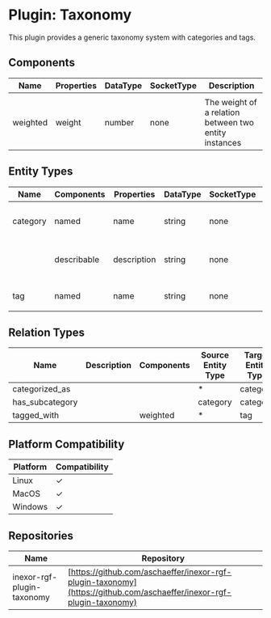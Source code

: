 # Plugin: Taxonomy

This plugin provides a generic taxonomy system with categories and tags.

## Components

| Name      | Properties | DataType | SocketType | Description                                                |
|-----------|------------|----------|------------|------------------------------------------------------------|
|           |
| weighted  | weight     | number   | none       | The weight of a relation between two entity instances      |

## Entity Types

| Name     | Components  | Properties  | DataType | SocketType | Description                     |
|----------|-------------|-------------|----------|------------|---------------------------------|
||
| category | named       | name        | string   | none       | The name of the category        |
|          | describable | description | string   | none       | The description of the category |
||
| tag      | named       | name        | string   | none       | The tag name                    |
||

## Relation Types

| Name            | Description | Components | Source Entity Type | Target Entity Type |
|-----------------|-------------|------------|--------------------|--------------------|
| categorized_as  |             |            | *                  | category           |
| has_subcategory |             |            | category           | category           |
| tagged_with     |             | weighted   | *                  | tag                |

## Platform Compatibility

| Platform | Compatibility |
|----------|---------------|
| Linux    | ✓             |
| MacOS    | ✓             |
| Windows  | ✓             |

## Repositories

| Name                       | Repository                                                                                                            |
|----------------------------|-----------------------------------------------------------------------------------------------------------------------|
| inexor-rgf-plugin-taxonomy | [https://github.com/aschaeffer/inexor-rgf-plugin-taxonomy](https://github.com/aschaeffer/inexor-rgf-plugin-taxonomy)  |
